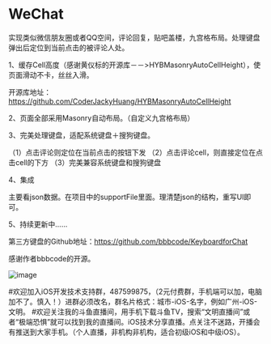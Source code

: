 # WeChat
实现类似微信朋友圈或者QQ空间，评论回复，贴吧盖楼，九宫格布局。处理键盘弹出后定位到当前点击的被评论人处。

1、缓存Cell高度（感谢黄仪标的开源库－－>HYBMasonryAutoCellHeight），使页面滑动不卡，丝丝入滑。

开源库地址：https://github.com/CoderJackyHuang/HYBMasonryAutoCellHeight

2、页面全部采用Masonry自动布局。（自定义九宫格布局）

3、完美处理键盘，适配系统键盘＋搜狗键盘。

（1）点击评论则定位在当前点击的按钮下发
（2）点击评论cell，则直接定位在点击cell的下方
（3）完美兼容系统键盘和搜狗键盘

4、集成

主要看json数据。在项目中的supportFile里面。理清楚json的结构，重写UI即可。

5、持续更新中......

第三方键盘的Github地址：https://github.com/bbbcode/KeyboardforChat

感谢作者bbbcode的开源。

![image](https://github.com/zhengwenming/WeChat/blob/master/WeChat/WeChat.gif)   



#欢迎加入iOS开发技术支持群，487599875，（2元付费群，手机端可以加，电脑加不了。慎入！）进群必须改名，群名片格式：城市-iOS-名字，例如广州-iOS-文明。
#欢迎关注我的斗鱼直播间，用手机下载斗鱼TV，搜索“文明直播间”或者“极端恐惧”就可以找到我的直播间。iOS技术分享直播。点关注不迷路，开播会有推送到大家手机。（个人直播，非机构非机构，适合初级iOS和中级iOS）。


